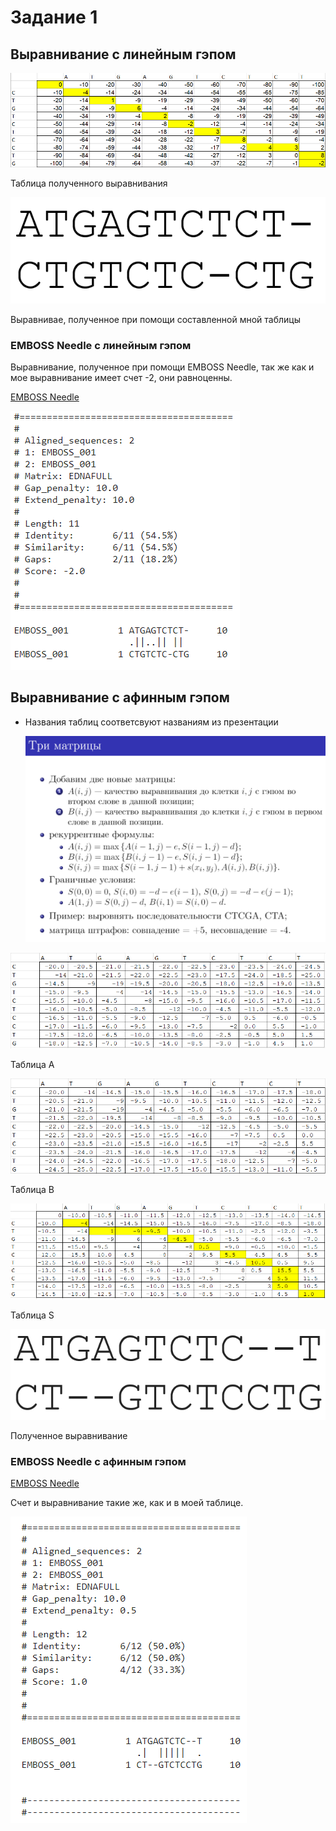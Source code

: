# Задание 1

## Выравнивание с линейным гэпом

![%D0%97%D0%B0%D0%B4%D0%B0%D0%BD%D0%B8%D0%B5%201%20658671d32cc34ee88cea5a797794de95/Untitled.png](%D0%97%D0%B0%D0%B4%D0%B0%D0%BD%D0%B8%D0%B5%201%20658671d32cc34ee88cea5a797794de95/Untitled.png)

Таблица полученного выравнивания

![%D0%97%D0%B0%D0%B4%D0%B0%D0%BD%D0%B8%D0%B5%201%20658671d32cc34ee88cea5a797794de95/Untitled%201.png](%D0%97%D0%B0%D0%B4%D0%B0%D0%BD%D0%B8%D0%B5%201%20658671d32cc34ee88cea5a797794de95/Untitled%201.png)

Выравнивае, полученное при помощи составленной мной таблицы

### EMBOSS Needle с линейным гэпом

Выравнивание, полученное при помощи EMBOSS Needle, так же как и мое выравнивание имеет счет -2, они равноценны.

[EMBOSS Needle](https://www.ebi.ac.uk/Tools/services/web/toolresult.ebi?jobId=emboss_needle-I20210201-124125-0973-85888545-p2m)

![%D0%97%D0%B0%D0%B4%D0%B0%D0%BD%D0%B8%D0%B5%201%20658671d32cc34ee88cea5a797794de95/Untitled%202.png](%D0%97%D0%B0%D0%B4%D0%B0%D0%BD%D0%B8%D0%B5%201%20658671d32cc34ee88cea5a797794de95/Untitled%202.png)

## Выравнивание с афинным гэпом

- Названия таблиц соответсвуют названиям из презентации

    ![%D0%97%D0%B0%D0%B4%D0%B0%D0%BD%D0%B8%D0%B5%201%20658671d32cc34ee88cea5a797794de95/Untitled%203.png](%D0%97%D0%B0%D0%B4%D0%B0%D0%BD%D0%B8%D0%B5%201%20658671d32cc34ee88cea5a797794de95/Untitled%203.png)

![%D0%97%D0%B0%D0%B4%D0%B0%D0%BD%D0%B8%D0%B5%201%20658671d32cc34ee88cea5a797794de95/Untitled%204.png](%D0%97%D0%B0%D0%B4%D0%B0%D0%BD%D0%B8%D0%B5%201%20658671d32cc34ee88cea5a797794de95/Untitled%204.png)

Таблица A

![%D0%97%D0%B0%D0%B4%D0%B0%D0%BD%D0%B8%D0%B5%201%20658671d32cc34ee88cea5a797794de95/Untitled%205.png](%D0%97%D0%B0%D0%B4%D0%B0%D0%BD%D0%B8%D0%B5%201%20658671d32cc34ee88cea5a797794de95/Untitled%205.png)

Таблица B

![%D0%97%D0%B0%D0%B4%D0%B0%D0%BD%D0%B8%D0%B5%201%20658671d32cc34ee88cea5a797794de95/Untitled%206.png](%D0%97%D0%B0%D0%B4%D0%B0%D0%BD%D0%B8%D0%B5%201%20658671d32cc34ee88cea5a797794de95/Untitled%206.png)

Таблица S

![%D0%97%D0%B0%D0%B4%D0%B0%D0%BD%D0%B8%D0%B5%201%20658671d32cc34ee88cea5a797794de95/Untitled%207.png](%D0%97%D0%B0%D0%B4%D0%B0%D0%BD%D0%B8%D0%B5%201%20658671d32cc34ee88cea5a797794de95/Untitled%207.png)

Полученное выравнивание

### EMBOSS Needle с афинным гэпом

[EMBOSS Needle](https://www.ebi.ac.uk/Tools/services/web/toolresult.ebi?jobId=emboss_needle-I20210201-124851-0403-13183213-p2m)

Счет и выравнивание такие же, как и в моей таблице.

![%D0%97%D0%B0%D0%B4%D0%B0%D0%BD%D0%B8%D0%B5%201%20658671d32cc34ee88cea5a797794de95/Untitled%208.png](%D0%97%D0%B0%D0%B4%D0%B0%D0%BD%D0%B8%D0%B5%201%20658671d32cc34ee88cea5a797794de95/Untitled%208.png)